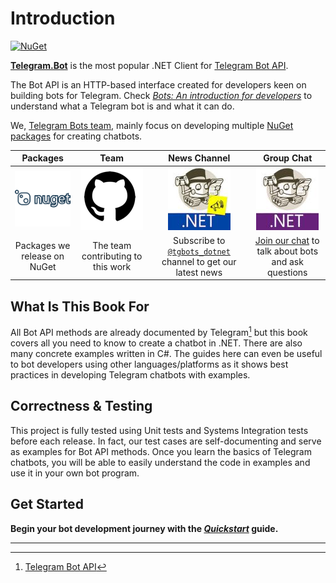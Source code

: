 # Introduction

[![NuGet](https://img.shields.io/nuget/dt/Telegram.Bot.svg?style=flat-square)](https://www.nuget.org/packages/Telegram.Bot)

[**Telegram.Bot**] is the most popular .NET Client for [Telegram Bot API].

The Bot API is an HTTP-based interface created for developers keen on building bots for Telegram.
Check [_Bots: An introduction for developers_] to understand what a Telegram bot is and what it can do.

We, [Telegram Bots team], mainly focus on developing multiple [NuGet packages] for creating chatbots.

|Packages|Team|News Channel|Group Chat|
|:------:|:--:|:----------:|:--------:|
| [![Packages](docs/logo-nuget.png)](https://www.nuget.org/profiles/TelegramBots) | [![Team](docs/logo-gh.png)](https://github.com/orgs/TelegramBots/people) | [![News Channel](docs/logo-channel.jpg)](https://t.me/tgbots_dotnet) | [![Group Chat](docs/logo-chat.jpg)](https://t.me/joinchat/B35YY0QbLfd034CFnvCtCA) |
| Packages we release on NuGet | The team contributing to this work | Subscribe to [`@tgbots_dotnet`] channel to get our latest news | [Join our chat] to talk about bots and ask questions |

## What Is This Book For

All Bot API methods are already documented by Telegram[^1] but this book covers all you need to know to create a
chatbot in .NET. There are also many concrete examples written in C#.
The guides here can even be useful to bot developers using other languages/platforms as it shows best practices
in developing Telegram chatbots with examples.

## Correctness & Testing

This project is fully tested using Unit tests and Systems Integration tests before each release.
In fact, our test cases are self-documenting and serve as examples for Bot API methods.
Once you learn the basics of Telegram chatbots, you will be able to easily understand the code in examples and
use it in your own bot program.

## Get Started

**Begin your bot development journey with the [_Quickstart_](./quickstart.md) guide.**

---

[**Telegram.Bot**]: https://github.com/TelegramBots/Telegram.Bot
[Telegram Bot API]: https://core.telegram.org/bots/api
[_Bots: An introduction for developers_]: https://core.telegram.org/bots
[Telegram Bots team]: https://github.com/orgs/TelegramBots/people
[NuGet packages]: https://www.nuget.org/profiles/TelegramBots
[`@tgbots_dotnet`]: https://t.me/tgbots_dotnet
[Join our chat]: https://t.me/joinchat/B35YY0QbLfd034CFnvCtCA
[^1]: [Telegram Bot API](https://core.telegram.org/bots/api)

